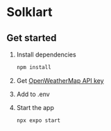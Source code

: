 # Solklart

## Get started

1. Install dependencies

   ```bash
   npm install
   ```

2. Get <a href="https://home.openweathermap.org/api_keys">OpenWeatherMap API key</a>

3. Add to .env

4. Start the app

   ```bash
   npx expo start
   ```


